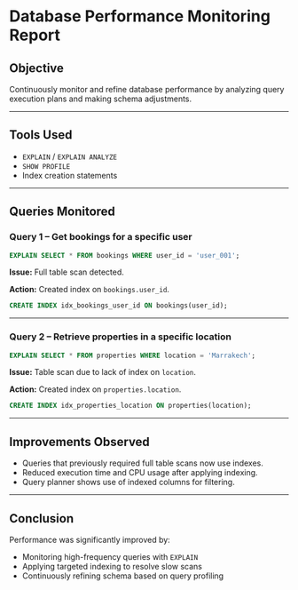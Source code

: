 # Database Performance Monitoring Report

## Objective

Continuously monitor and refine database performance by analyzing query execution plans and making schema adjustments.

---

## Tools Used

- `EXPLAIN` / `EXPLAIN ANALYZE`
- `SHOW PROFILE`
- Index creation statements

---

## Queries Monitored

### Query 1 – Get bookings for a specific user

```sql
EXPLAIN SELECT * FROM bookings WHERE user_id = 'user_001';
```

**Issue:** Full table scan detected.

**Action:** Created index on `bookings.user_id`.

```sql
CREATE INDEX idx_bookings_user_id ON bookings(user_id);
```

---

### Query 2 – Retrieve properties in a specific location

```sql
EXPLAIN SELECT * FROM properties WHERE location = 'Marrakech';
```

**Issue:** Table scan due to lack of index on `location`.

**Action:** Created index on `properties.location`.

```sql
CREATE INDEX idx_properties_location ON properties(location);
```

---

## Improvements Observed

- Queries that previously required full table scans now use indexes.
- Reduced execution time and CPU usage after applying indexing.
- Query planner shows use of indexed columns for filtering.

---

## Conclusion

Performance was significantly improved by:

- Monitoring high-frequency queries with `EXPLAIN`
- Applying targeted indexing to resolve slow scans
- Continuously refining schema based on query profiling
